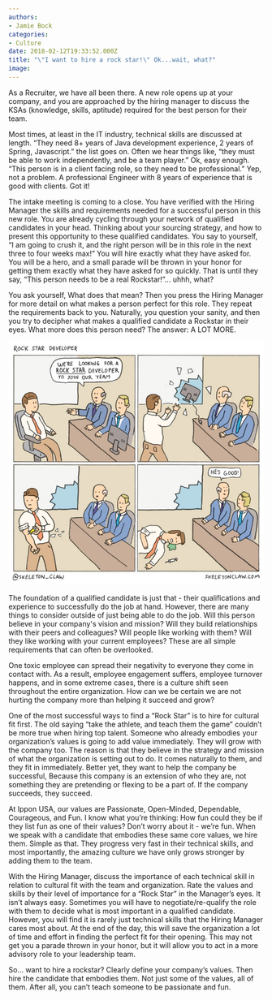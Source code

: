 ```yaml
---
authors:
- Jamie Bock
categories:
- Culture
date: 2018-02-12T19:33:52.000Z
title: "\"I want to hire a rock star!\" Ok...wait, what?"
image: 
---
```


As a Recruiter, we have all been there. A new role opens up at your company, and you are approached by the hiring manager to discuss the KSAs (knowledge, skills, aptitude) required for the best person for their team. 

Most times, at least in the IT industry, technical skills are discussed at length. “They need 8+ years of Java development experience, 2 years of Spring, Javascript.” the list goes on. Often we hear things like, “they must be able to work independently, and be a team player.” Ok, easy enough. “This person is in a client facing role, so they need to be professional.” Yep, not a problem. A professional Engineer with 8 years of experience that is good with clients. Got it!

The intake meeting is coming to a close. You have verified with the Hiring Manager the skills and requirements needed for a successful person in this new role. You are already cycling through your network of qualified candidates in your head. Thinking about your sourcing strategy, and how to present this opportunity to these qualified candidates. You say to yourself, “I am going to crush it, and the right person will be in this role in the next three to four weeks max!” You will hire exactly what they have asked for. You will be a hero, and a small parade will be thrown in your honor for getting them exactly what they have asked for so quickly. That is until they say, “This person needs to be a real Rockstar!”... uhhh, what?

You ask yourself, What does that mean? Then you press the Hiring Manager for more detail on what makes a person perfect for this role. They repeat the requirements back to you. Naturally, you question your sanity, and then you try to decipher what makes a qualified candidate a Rockstar in their eyes. What more does this person need? The answer: A LOT MORE.

![Hire-Rockstar-Developer-Comic](https://raw.githubusercontent.com/ippontech/blog-usa/master/images/2018/02/Hire-Rockstar-Developer-Comic.jpg)

The foundation of a qualified candidate is just that - their qualifications and experience to successfully do the job at hand. However, there are many things to consider outside of just being able to do the job. Will this person believe in your company's vision and mission? Will they build relationships with their peers and colleagues? Will people like working with them? Will they like working with your current employees? These are all simple requirements that can often be overlooked. 

One toxic employee can spread their negativity to everyone they come in contact with. As a result, employee engagement suffers, employee turnover happens, and in some extreme cases, there is a culture shift seen throughout the entire organization. How can we be certain we are not hurting the company more than helping it succeed and grow? 

One of the most successful ways to find a “Rock Star” is to hire for cultural fit first. The old saying “take the athlete, and teach them the game” couldn’t be more true when hiring top talent. Someone who already embodies your organization’s values is going to add value immediately. They will grow with the company too. The reason is that they believe in the strategy and mission of what the organization is setting out to do. It comes naturally to them, and they fit in immediately. Better yet, they want to help the company be successful, Because this company is an extension of who they are, not something they are pretending or flexing to be a part of. If the company succeeds, they succeed. 

At Ippon USA, our values are Passionate, Open-Minded, Dependable, Courageous, and Fun. I know what you’re thinking: How fun could they be if they list fun as one of their values? Don’t worry about it - we’re fun. When we speak with a candidate that embodies these same core values, we hire them. Simple as that. They progress very fast in their technical skills, and most importantly, the amazing culture we have only grows stronger by adding them to the team. 

With the Hiring Manager, discuss the importance of each technical skill in relation to cultural fit with the team and organization. Rate the values and skills by their level of importance for a “Rock Star” in the Manager’s eyes. It isn’t always easy. Sometimes you will have to negotiate/re-qualify the role with them to decide what is most important in a qualified candidate. However, you will find it is rarely just technical skills that the Hiring Manager cares most about. At the end of the day, this will save the organization a lot of time and effort in finding the perfect fit for their opening. This may not get you a parade thrown in your honor, but it will allow you to act in a more advisory role to your leadership team.

So… want to hire a rockstar? Clearly define your company’s values. Then hire the candidate that embodies them. Not just some of the values, all of them. After all, you can’t teach someone to be passionate and fun.
